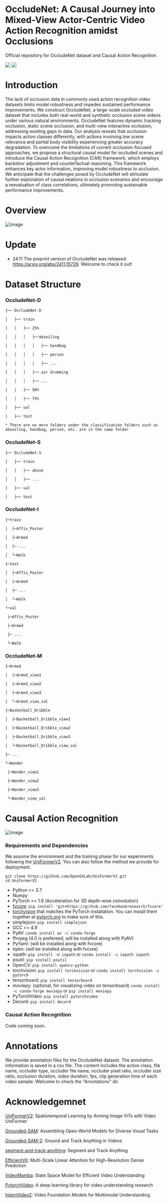 # OccludeNet: A Causal Journey into Mixed-View Actor-Centric Video Action Recognition amidst Occlusions
Official repository for OccludeNet dataset and Causal Action Recognition.

<div style='display:flex; gap: 0.25rem; '>
<a href='https://arxiv.org/abs/2411.15729'><img src='https://img.shields.io/badge/Paper-PDF-red'></a>
<a href='LICENCE'><img src='https://img.shields.io/badge/License-Apache 2.0-g.svg'></a>
</div>

# Introduction
The lack of occlusion data in commonly used action recognition video datasets limits model robustness and impedes sustained performance improvements. We construct OccludeNet, a large-scale occluded video dataset that includes both real-world and synthetic occlusion scene videos under various natural environments. OccludeNet features dynamic tracking occlusion, static scene occlusion, and multi-view interactive occlusion, addressing existing gaps in data. Our analysis reveals that occlusion impacts action classes differently, with actions involving low scene relevance and partial body visibility experiencing greater accuracy degradation. To overcome the limitations of current occlusion-focused approaches, we propose a structural causal model for occluded scenes and introduce the Causal Action Recognition (CAR) framework, which employs backdoor adjustment and counterfactual reasoning. This framework enhances key actor information, improving model robustness to occlusion. We anticipate that the challenges posed by OccludeNet will stimulate further exploration of causal relations in occlusion scenarios and encourage a reevaluation of class correlations, ultimately promoting sustainable performance improvements.

# Overview
![image](images/overview.png)

# Update


* 24.11 The preprint version of OccludeNet was released: https://arxiv.org/abs/2411.15729. Welcome to check it out!

# Dataset Structure

### OccludeNet-D
   ```
├── OccludeNet-D

│   ├── train

│   │   ├── 25%

│   │   │   ├──abseiling

│   │   │   │   ├── handbag

│   │   │   │   ├── person

│   │   │   │   ├── ...

│   │   │   ├── air drumming

│   │   │   ├── ...

│   │   ├── 50%

│   │   ├── 75%

│   ├── val

│   ├── test

* There are no more folders under the classification folders such as abseiling, handbag, person, etc. are in the same folder
   ```

### OccludeNet-S

   ```
├── OccludeNet-S

│   ├── train

│   │   ├── abuse

│   │   ├── ...

│   ├── val

│   ├── test
   ```

### OccludeNet-I

   ```
├─train

│  ├─Affix_Poster

│  ├─Armed

│  ├─ ...

│  └─Walk

├─test

│  ├─Affix_Poster

│  ├─Armed

│  ├─ ...

│  └─Walk

└─val

    ├─Affix_Poster
    
    ├─Armed
    
    ├─ ...
    
    └─Walk
   ```

### OccludeNet-M

   ```
├─Armed

│  ├─Armed_view1

│  ├─Armed_view2

│  ├─Armed_view3

│  └─Armed_view_val

├─Basketball_Dribble

│  ├─Basketball_Dribble_view1

│  ├─Basketball_Dribble_view2

│  ├─Basketball_Dribble_view3

│  └─Basketball_Dribble_view_val

├─ ...

└─Wander

    ├─Wander_view1
    
    ├─Wander_view2
    
    ├─Wander_view3
    
    └─Wander_view_val
   ```

# Causal Action Recognition

![image](images/pipeline.png)

### Requirements and Dependencies

We assume the environment and the training phase for our experiments following the [UniFormerV2](https://github.com/OpenGVLab/UniFormerV2). You can also follow the method we provide for deployment.

```
git clone https://github.com/OpenGVLab/UniFormerV2.git
cd UniFormerV2
```

- Python >= 3.7
- Numpy
- PyTorch >= 1.9 (Acceleration for 3D depth-wise convolution)
- [fvcore](https://github.com/facebookresearch/fvcore/): `pip install 'git+https://github.com/facebookresearch/fvcore'`
- [torchvision](https://github.com/pytorch/vision/) that matches the PyTorch installation.
  You can install them together at [pytorch.org](https://pytorch.org) to make sure of this.
- simplejson: `pip install simplejson`
- GCC >= 4.9
- PyAV: `conda install av -c conda-forge`
- ffmpeg (4.0 is prefereed, will be installed along with PyAV)
- PyYaml: (will be installed along with fvcore)
- tqdm: (will be installed along with fvcore)
- iopath: `pip install -U iopath` or `conda install -c iopath iopath`
- psutil: `pip install psutil`
- OpenCV: `pip install opencv-python`
- torchvision: `pip install torchvision` or `conda install torchvision -c pytorch`
- tensorboard: `pip install tensorboard`
- moviepy: (optional, for visualizing video on tensorboard) `conda install -c conda-forge moviepy` or `pip install moviepy`
- PyTorchVideo: `pip install pytorchvideo`
- Decord: `pip install decord`

### Causal Action Recognition

Code coming soon.

# Annotations
We provide annotation files for the OccludeNet dataset. The annotation information is saved in a csv file. The content includes the action class, file name, occluder type, occluder file name, occluder pixel ratio, occluder size ratio, occlusion duration, video duration, fps, clip generation time of each video sample. Welcome to check the "Annotations" dir. 

# Acknowledgemnet
[UniFormerV2](https://github.com/OpenGVLab/UniFormerV2): Spatiotemporal Learning by Arming Image ViTs with Video UniFormer

[Grounded-SAM](https://github.com/IDEA-Research/Grounded-Segment-Anything): Assembling Open-World Models for Diverse Visual Tasks

[Grounded-SAM-2](https://github.com/IDEA-Research/Grounded-SAM-2): Ground and Track Anything in Videos

[segment-and-track-anything](https://github.com/z-x-yang/segment-and-track-anything): Segment and Track Anything

[EfficientVit](https://github.com/mit-han-lab/efficientvit): Multi-Scale Linear Attention for High-Resolution Dense Prediction

[VideoMamba](https://github.com/OpenGVLab/VideoMamba): State Space Model for Efficient Video Understanding

[PytorchVideo](https://github.com/facebookresearch/pytorchvideo): A deep learning library for video understanding research

[InternVideo2](https://github.com/OpenGVLab/InternVideo): Video Foundation Models for Multimodal Understanding





